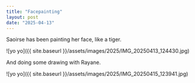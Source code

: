 ```yaml
---
title: "Facepainting"
layout: post
date: "2025-04-13"
---
```


Saoirse has been painting her face, like a tiger.

![yo yo]({{ site.baseurl }}/assets/images/2025/IMG_20250413_124430.jpg)

And doing some drawing with Rayane.

![yo yo]({{ site.baseurl }}/assets/images/2025/IMG_20250415_123941.jpg)
